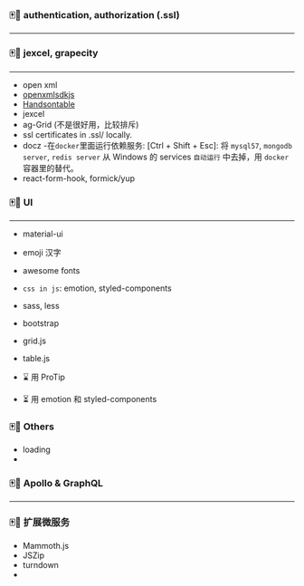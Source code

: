 ### 🀄️🐶 authentication, authorization (.ssl)

---

### 🀄️🐶 jexcel, grapecity

---

- open xml
- [openxmlsdkjs](https://archive.codeplex.com/?p=openxmlsdkjs)
- [Handsontable](https://handsontable.com/download)
- jexcel
- ag-Grid (不是很好用，比较排斥)
- ssl certificates in .ssl/ locally.
- docz -在`docker`里面运行依赖服务:
  [Ctrl + Shift + Esc]:
  将 `mysql57`, `mongodb server`, `redis server` 从 Windows 的 services `自动运行` 中去掉，用 `docker` 容器里的替代。
- react-form-hook, formick/yup

### 🀄️🐶 UI

---

- material-ui
- emoji 汉字
- awesome fonts
- `css in js`: emotion, styled-components
- sass, less
- bootstrap
- grid.js
- table.js

- ⌛ 用 ProTip
- ⏳ 用 emotion 和 styled-components

### 🀄️🐶 Others

- loading
-

### 🀄️🐶 Apollo & GraphQL

---

### 🀄️🐶 扩展微服务

- Mammoth.js
- JSZip
- turndown
-
